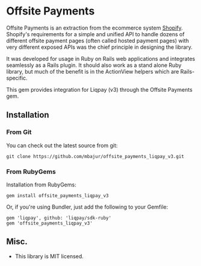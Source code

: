# Offsite Payments

Offsite Payments is an extraction from the ecommerce system [Shopify](http://www.shopify.com). Shopify's requirements for a simple and unified API to handle dozens of different offsite payment pages (often called hosted payment pages) with very different exposed APIs was the chief principle in designing the library.

It was developed for usage in Ruby on Rails web applications and integrates seamlessly
as a Rails plugin. It should also work as a stand alone Ruby library, but much of the benefit is in the ActionView helpers which are Rails-specific.

This gem provides integration for Liqpay (v3) through the Offsite Payments gem.

## Installation

### From Git

You can check out the latest source from git:

    git clone https://github.com/mbajur/offsite_payments_liqpay_v3.git

### From RubyGems

Installation from RubyGems:

    gem install offsite_payments_liqpay_v3

Or, if you're using Bundler, just add the following to your Gemfile:

    gem 'liqpay', github: 'liqpay/sdk-ruby'
    gem 'offsite_payments_liqpay_v3'

## Misc.

- This library is MIT licensed.
